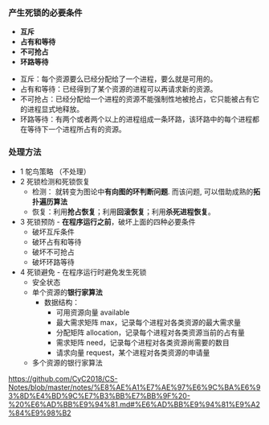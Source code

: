 ### 产生死锁的必要条件

+   **互斥**
+   **占有和等待**
+   **不可抢占**
+   **环路等待**

-   互斥：每个资源要么已经分配给了一个进程，要么就是可用的。
-   占有和等待：已经得到了某个资源的进程可以再请求新的资源。
-   不可抢占：已经分配给一个进程的资源不能强制性地被抢占，它只能被占有它的进程显式地释放。
-   环路等待：有两个或者两个以上的进程组成一条环路，该环路中的每个进程都在等待下一个进程所占有的资源。

### 处理方法

+   1 鸵鸟策略 （不处理）
+   2 死锁检测和死锁恢复
    +   检测： 就转变为图论中**有向图的环判断问题**. 而该问题, 可以借助成熟的**拓扑遍历算法**
    +   恢复：利用**抢占恢复**；利用**回滚恢复**；利用**杀死进程恢复**。
+   3 死锁预防 - **在程序运行之前**，破坏上面的四种必要条件
    +   破坏互斥条件
    +   破环占有和等待
    +   破坏不可抢占
    +   破坏环路等待
+   4 死锁避免 - 在程序运行时避免发生死锁
    +   安全状态
    +   单个资源的**银行家算法**
        +   数据结构：
            +   可用资源向量 available
            +   最大需求矩阵 max，记录每个进程对各类资源的最大需求量
            +   分配矩阵 allocation，记录每个进程对各类资源当前的占有量
            +   需求矩阵 need，记录每个进程对各类资源尚需要的数目
            +   请求向量 request，某个进程对各类资源的申请量
    +   多个资源的银行家算法



https://github.com/CyC2018/CS-Notes/blob/master/notes/%E8%AE%A1%E7%AE%97%E6%9C%BA%E6%93%8D%E4%BD%9C%E7%B3%BB%E7%BB%9F%20-%20%E6%AD%BB%E9%94%81.md#%E6%AD%BB%E9%94%81%E9%A2%84%E9%98%B2

